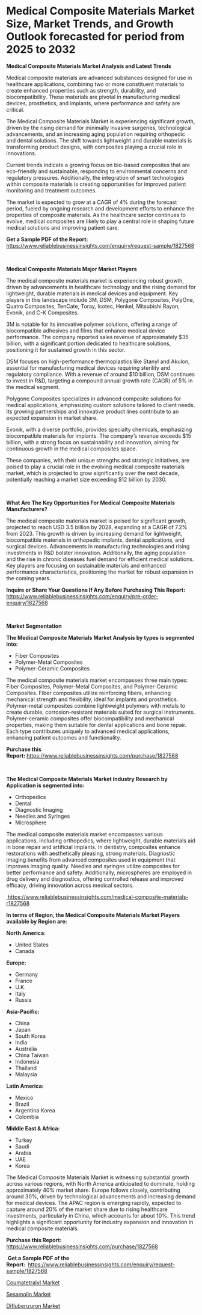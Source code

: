 <p><h1>Medical Composite Materials Market Size, Market Trends, and Growth Outlook forecasted for period from 2025 to 2032</h1></p><p><strong>Medical Composite Materials Market Analysis and Latest Trends</strong></p>
<p><p>Medical composite materials are advanced substances designed for use in healthcare applications, combining two or more constituent materials to create enhanced properties such as strength, durability, and biocompatibility. These materials are pivotal in manufacturing medical devices, prosthetics, and implants, where performance and safety are critical.</p><p>The Medical Composite Materials Market is experiencing significant growth, driven by the rising demand for minimally invasive surgeries, technological advancements, and an increasing aging population requiring orthopedic and dental solutions. The shift towards lightweight and durable materials is transforming product designs, with composites playing a crucial role in innovations. </p><p>Current trends indicate a growing focus on bio-based composites that are eco-friendly and sustainable, responding to environmental concerns and regulatory pressures. Additionally, the integration of smart technologies within composite materials is creating opportunities for improved patient monitoring and treatment outcomes.</p><p>The market is expected to grow at a CAGR of 4% during the forecast period, fueled by ongoing research and development efforts to enhance the properties of composite materials. As the healthcare sector continues to evolve, medical composites are likely to play a central role in shaping future medical solutions and improving patient care.</p></p>
<p><strong>Get a Sample PDF of the Report:&nbsp;</strong> <a href="https://www.reliablebusinessinsights.com/enquiry/request-sample/1827568?utm_campaign=57&utm_medium=2&utm_source=Github&utm_content=ia&utm_term=31012025&utm_id=medical-composite-materials">https://www.reliablebusinessinsights.com/enquiry/request-sample/1827568</a></p>
<p>&nbsp;</p>
<p><strong>Medical Composite Materials Major Market Players</strong></p>
<p><p>The medical composite materials market is experiencing robust growth, driven by advancements in healthcare technology and the rising demand for lightweight, durable materials in medical devices and equipment. Key players in this landscape include 3M, DSM, Polygone Composites, PolyOne, Quatro Composites, TenCate, Toray, Icotec, Henkel, Mitsubishi Rayon, Evonik, and C-K Composites.</p><p>3M is notable for its innovative polymer solutions, offering a range of biocompatible adhesives and films that enhance medical device performance. The company reported sales revenue of approximately $35 billion, with a significant portion dedicated to healthcare solutions, positioning it for sustained growth in this sector.</p><p>DSM focuses on high-performance thermoplastics like Stanyl and Akulon, essential for manufacturing medical devices requiring sterility and regulatory compliance. With a revenue of around $10 billion, DSM continues to invest in R&D, targeting a compound annual growth rate (CAGR) of 5% in the medical segment.</p><p>Polygone Composites specializes in advanced composite solutions for medical applications, emphasizing custom solutions tailored to client needs. Its growing partnerships and innovative product lines contribute to an expected expansion in market share.</p><p>Evonik, with a diverse portfolio, provides specialty chemicals, emphasizing biocompatible materials for implants. The company’s revenue exceeds $15 billion, with a strong focus on sustainability and innovation, aiming for continuous growth in the medical composites space.</p><p>These companies, with their unique strengths and strategic initiatives, are poised to play a crucial role in the evolving medical composite materials market, which is projected to grow significantly over the next decade, potentially reaching a market size exceeding $12 billion by 2030.</p></p>
<p>&nbsp;</p>
<p><strong>What Are The Key Opportunities For Medical Composite Materials Manufacturers?</strong></p>
<p><p>The medical composite materials market is poised for significant growth, projected to reach USD 3.5 billion by 2028, expanding at a CAGR of 7.2% from 2023. This growth is driven by increasing demand for lightweight, biocompatible materials in orthopedic implants, dental applications, and surgical devices. Advancements in manufacturing technologies and rising investments in R&D bolster innovation. Additionally, the aging population and the rise in chronic diseases fuel demand for efficient medical solutions. Key players are focusing on sustainable materials and enhanced performance characteristics, positioning the market for robust expansion in the coming years.</p></p>
<p><strong>Inquire or Share Your Questions If Any Before Purchasing This Report:</strong> <a href="https://www.reliablebusinessinsights.com/enquiry/pre-order-enquiry/1827568?utm_campaign=57&utm_medium=2&utm_source=Github&utm_content=ia&utm_term=31012025&utm_id=medical-composite-materials">https://www.reliablebusinessinsights.com/enquiry/pre-order-enquiry/1827568</a></p>
<p>&nbsp;</p>
<p><strong>Market Segmentation</strong></p>
<p><strong>The Medical Composite Materials Market Analysis by types is segmented into:</strong></p>
<p><ul><li>Fiber Composites</li><li>Polymer-Metal Composites</li><li>Polymer-Ceramic Composites</li></ul></p>
<p><p>The medical composite materials market encompasses three main types: Fiber Composites, Polymer-Metal Composites, and Polymer-Ceramic Composites. Fiber composites utilize reinforcing fibers, enhancing mechanical strength and flexibility, ideal for implants and prosthetics. Polymer-metal composites combine lightweight polymers with metals to create durable, corrosion-resistant materials suited for surgical instruments. Polymer-ceramic composites offer biocompatibility and mechanical properties, making them suitable for dental applications and bone repair. Each type contributes uniquely to advanced medical applications, enhancing patient outcomes and functionality.</p></p>
<p><strong>Purchase this Report:&nbsp;</strong><a href="https://www.reliablebusinessinsights.com/purchase/1827568?utm_campaign=57&utm_medium=2&utm_source=Github&utm_content=ia&utm_term=31012025&utm_id=medical-composite-materials">https://www.reliablebusinessinsights.com/purchase/1827568</a></p>
<p>&nbsp;</p>
<p><strong>The Medical Composite Materials Market Industry Research by Application is segmented into:</strong></p>
<p><ul><li>Orthopedics</li><li>Dental</li><li>Diagnostic Imaging</li><li>Needles and Syringes</li><li>Microsphere</li></ul></p>
<p><p>The medical composite materials market encompasses various applications, including orthopedics, where lightweight, durable materials aid in bone repair and artificial implants. In dentistry, composites enhance restorations with aesthetically pleasing, strong materials. Diagnostic imaging benefits from advanced composites used in equipment that improves imaging quality. Needles and syringes utilize composites for better performance and safety. Additionally, microspheres are employed in drug delivery and diagnostics, offering controlled release and improved efficacy, driving innovation across medical sectors.</p></p>
<p><a href="https://www.reliablebusinessinsights.com/medical-composite-materials-r1827568?utm_campaign=57&utm_medium=2&utm_source=Github&utm_content=ia&utm_term=31012025&utm_id=medical-composite-materials">&nbsp;https://www.reliablebusinessinsights.com/medical-composite-materials-r1827568</a></p>
<p><strong>In terms of Region, the Medical Composite Materials Market Players available by Region are:</strong></p>
<p>
    <p> <strong> North America: </strong>
        <ul>
            <li>United States</li>
            <li>Canada</li>
        </ul>
        </p> 
    <p> <strong> Europe: </strong>
        <ul>
            <li>Germany</li>
            <li>France</li>
            <li>U.K.</li>
            <li>Italy</li>
            <li>Russia</li>
        </ul>
        </p> 
    <p> <strong> Asia-Pacific: </strong>
        <ul>
            <li>China</li>
            <li>Japan</li>
            <li>South Korea</li>
            <li>India</li>
            <li>Australia</li>
            <li>China Taiwan</li>
            <li>Indonesia</li>
            <li>Thailand</li>
            <li>Malaysia</li>
        </ul>
        </p> 
    <p> <strong> Latin America: </strong>
        <ul>
            <li>Mexico</li>
            <li>Brazil</li>
            <li>Argentina Korea</li>
            <li>Colombia</li>
        </ul>
        </p> 
    <p> <strong> Middle East & Africa: </strong>
        <ul>
            <li>Turkey</li>
            <li>Saudi</li>
            <li>Arabia</li>
            <li>UAE</li>
            <li>Korea</li>
        </ul>
    </p>
    </p>
<p><p>The Medical Composite Materials Market is witnessing substantial growth across various regions, with North America anticipated to dominate, holding approximately 40% market share. Europe follows closely, contributing around 30%, driven by technological advancements and increasing demand for medical devices. The APAC region is emerging rapidly, expected to capture around 20% of the market share due to rising healthcare investments, particularly in China, which accounts for about 10%. This trend highlights a significant opportunity for industry expansion and innovation in medical composite materials.</p></p>
<p><strong>Purchase this Report: </strong><a href="https://www.reliablebusinessinsights.com/purchase/1827568?utm_campaign=57&utm_medium=2&utm_source=Github&utm_content=ia&utm_term=31012025&utm_id=medical-composite-materials">https://www.reliablebusinessinsights.com/purchase/1827568</a></p>
<p>&nbsp;<strong>Get a Sample PDF of the Report:&nbsp;&nbsp;</strong><a href="https://www.reliablebusinessinsights.com/enquiry/request-sample/1827568?utm_campaign=57&utm_medium=2&utm_source=Github&utm_content=ia&utm_term=31012025&utm_id=medical-composite-materials">https://www.reliablebusinessinsights.com/enquiry/request-sample/1827568</a></p>
<p><strong></strong></p>
<p><p><a href="https://github.com/gethunsides/Market-Research-Report-List-1/blob/main/coumatetralyl-market.md?utm_campaign=57&utm_medium=2&utm_source=Github&utm_content=ia&utm_term=31012025&utm_id=medical-composite-materials">Coumatetralyl Market</a></p><p><a href="https://github.com/borgomornar/Market-Research-Report-List-1/blob/main/sesamolin-market.md?utm_campaign=57&utm_medium=2&utm_source=Github&utm_content=ia&utm_term=31012025&utm_id=medical-composite-materials">Sesamolin Market</a></p><p><a href="https://github.com/simurmarzoa/Market-Research-Report-List-1/blob/main/diflubenzuron-market.md?utm_campaign=57&utm_medium=2&utm_source=Github&utm_content=ia&utm_term=31012025&utm_id=medical-composite-materials">Diflubenzuron Market</a></p></p>